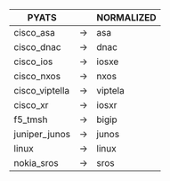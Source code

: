 | PYATS | | NORMALIZED |
| ---------- | -- | ------ |
| cisco_asa | → | asa |
| cisco_dnac | → | dnac |
| cisco_ios | → | iosxe |
| cisco_nxos | → | nxos |
| cisco_viptella | → | viptela |
| cisco_xr | → | iosxr |
| f5_tmsh | → | bigip |
| juniper_junos | → | junos |
| linux | → | linux |
| nokia_sros | → | sros |